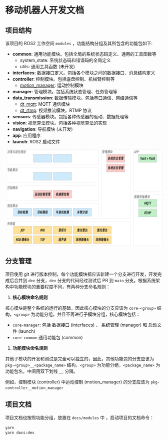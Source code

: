 # 移动机器人开发文档

## 项目结构

该项目的 ROS2 工作空间 `modules` ，功能结构分组及其所包含的功能包如下:
- **common**: 通用功能模块。包括全局的系统状态码定义、通用的工具函数等
  - system_state: 系统状态码和错误码的全局定义
  - utils: 通用工具函数 (未开发)
- **interfaces**: 数据接口定义。包括各个模块之间的数据接口、消息结构定义
- **controller**: 控制模块。包括底盘控制、机械臂控制等
  - [motion_manager](./modules/controller/motion_manager.md): 运动控制模块
- **manager**: 管理模块。包括系统状态管理、任务管理等
- **data_transmission**: 数据传输模块。包括串口通信、网络通信等
  - [dt_mqtt](./modules/data_transmission/dt_mqtt.md): MQTT 通信模块
  - [dt_rtmp](./modules/data_transmission/dt_rtmp.md): 视频推流模块，RTMP 协议
- **sensors**: 传感器模块。包括各种传感器的驱动、数据处理等
- **vision**: 视觉算法模块。包括各种视觉算法的实现
- **navigation**: 导航模块 (未开发)
- **app**: 应用程序
- **launch**: ROS2 启动文件

![系统架构](./images/system-architecture.jpg)

## 分支管理

项目使用 git 进行版本控制，每个功能模块都应该新建一个分支进行开发，开发完成后合并到 `dev` 分支，`dev` 分支的代码经过测试后 PR 到 `main` 分支。根据系统架构中功能模块的重要程度不同，有两种分支命名规则：

1. **核心模块命名规则**

  核心模块是整个系统的运行的基础，因此核心模块的分支应该为 `core-<group>` 结构，`<group>` 为功能分组，并且不再进行子模块分组，核心模块包括：
  - `core-manager`: 包括 数据接口 (interfaces) 、 系统管理 (manager) 和 启动文件 (launch) 
  - `core-common` 通用功能包 (common)

1. **功能模块命名规则**

  其他子模块的开发和测试是完全可以独立的，因此，其他功能包的分支应该为 `pkg-<group>__<package_name>` 结构，`<group>` 为功能分组，`<package_name>` 为功能包名，中间用双下划线 `__` 分隔。

  例如，控制模块 (controller) 中运动控制 (motion_manager) 的分支应该为 `pkg-controller__motion_manager` 

## 项目文档

项目文档也按照功能分组，放置在 `docs/modules` 中 ，启动项目的文档命令：
```shell
yarn
yarn docs:dev
```
